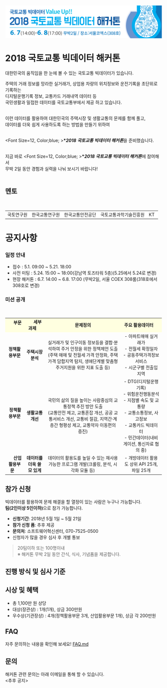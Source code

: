  ![banner](./2018국토교통빅데이터해커톤_웹배너(316x66).png)

# 2018 국토교통 빅데이터 해커톤


대한민국의 움직임을 한 눈에 볼 수 있는 국토교통 빅데이터가 있습니다.

주택의 거래 정보를 망라한 실거래가, 상업용 차량의 위치정보와 운전기록을 초단위로 기록하는<br>
디지털운행기록 정보, 교통카드 거래내역 데이터 등<br>
국민생활과 밀접한 데이터를 국토교통부에서 제공 하고 있습니다.<br><br>

이런 데이터를 활용하여 대한민국의 주택시장 및 생활교통의 문제를 함께 풀고,<br>
데이터를 더욱 쉽게 사용하도록 하는 방법을 만들기 위하여<br><br>
 
<Font Size=12, Color;blue; ><b>**2018 국토교통 빅데이터 해커톤*</font></b>을 준비했습니다.<br><br>

지금 바로 <Font Size=12, Color;blue; ><b>**2018 국토교통 빅데이터 해커톤*</font></b>에 참여해서<br>
무박 2일 동안 경험과 실력을 나눠 보시기 바랍니다!<br><br>



## 멘토
<table>
  <tr style="background-color:#fff">
    <td style="text-align:center">
국토연구원
</td>
    <td style="text-align:center">
한국교통연구원
</td>
    <td style="text-align:center">
한국교통안전공단
</td>
    <td style="text-align:center">
국토교통과학기술진흥원
</td>
    <td style="text-align:center">
KT 
</td>
  </tr>
</table>


# 공지사항
### 일정 안내
* 접수 : 5.1. 09:00 ~ 5.21. 18:00
* 사전 미팅 : 5.24. 15:00 ~ 18:00(강남역 토즈타워 5층)(5.25에서 5.24로 변경)
* 현장 해커톤 : 6.7. 14:00 ~ 6.8. 17:00 (무박2일, 서울 COEX 308룸(318호에서 308호로 변경)

### 미션 공개

<table>
  <tr style="background-color:#FFFFE0;">
    <td style="text-align:center">
     <b> 부문</>
    </td>
    <td style="text-align:center">
      <b>세부과제</>
    </td>
    <td style="text-align:center">
   <b>문제정의   </b>
    </td>
    <td style="text-align:center">
      <b>주요 활용데이터</b>
    </td>
    </tr>
  <tr >
    <td style="text-align:center">
 <b>정책활용부문</b>
    </td>
    <td style="text-align:center">
<b>주택시장분석</b>
    </td>
    <td style="text-align:center">
실거래가 및 인구이동 정보등을 결합·분석하여 주거 안정을 위한 정책제언 도출 <br>
      (주택 매매 및 전월세 가격 안정화, 주택가격 담합지역 탐지, 생애단계별 맞춤형 주거지원을 위한 지표 도출 등)
    </td>
    <td style="text-align:center">
      - 아파트매매 실거래가<br>
      - 전월세 확정일자<br>
      - 공동주택가격정보서비스 <br>
      - 시군구별 전출입 지역<br>
    </td>   
  </tr>
  
  <tr >
  <td style="text-align:center">
 <b>정책활용부문</b>
    </td>
    <td style="text-align:center">
<b>생활교통 개선</b>
    </td>
    <td style="text-align:center">
      국민의 삶의 질을 높이는 사람중심의 교통정책 추진 방안 도출 <br>
      (교통안전 제고, 교통혼잡 개선, 공공 교통서비스 개선, 교통비 절감, 지역간·계층간 형평성 제고, 교통약자 이동편의 증진)
    </td>
    <td style="text-align:center">
      - DTG(디지털운행기록)<br>
    - 위험운전행동분석<br>
- 지점별 속도 및 교통량 <br>
- 교통소통정보, 사고정보<br>
- 교통카드 빅데이터<br>
- 민간데이터(내비게이션, 통신자료 협의 중)
    </td>   
  </tr>

  <tr >
  <td style="text-align:center">
     <b> 산업활용부문</b>
    </td>
    <td style="text-align:center">
      <b>데이터를 더욱 쓸모 있게</b>
    </td>
    <td style="text-align:center">
      데이터의 활용도를 높일 수 있는 재사용 가능한 프로그램 개발(크롤링, 분석, 시각화 모듈 등)
    </td>
    <td style="text-align:center">
          - 개방데이터 활용도 상위 API 25개, 파일 25개
    </td>   
  </tr>

</table>




## 참가 신청
빅데이터를 활용하여 문제 해결을 할 열정이 있는 사람은 누구나 가능합니다.<br>
<strong>팀(2인이상 5인이하)</strong>으로 참가 가능합니다.

* **신청기간**: 2018년 5월 1일 ~ 5월 21일
* **참가 신청 폼**: 추후 제공
* **문의처**: 소프트웨어혁신센터, 070-7525-0500
* 신청자가 많을 경우 심사 후 개별 통보
> 20팀이하 또는 100명이내 <br>
> ※ 해커톤 무박 2일 동안 간식, 식사, 기념품을 제공합니다.


## 진행 방식 및 심사 기준


## 시상 및 혜택

* 총 1,100만 원 상당
* 대상(장관상) : 1개(1개), 상금  300만원
* 우수상(기관장상) : 4개(정책활용부문 3개, 산업활용부문 1개), 상금  각 200만원


## FAQ
자주 문의하는 내용을 확인해 보세요! [FAQ.md](FAQ.md)

## 문의
해커톤 관련 문의는 아래 이메일을 통해 할 수 있습니다.<br>
<추후 공지>
